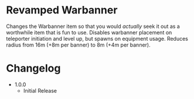 # Revamped Warbanner

Changes the Warbanner item so that you would _actually_ seek it out as a worthwhile item that is fun to use. Disables warbanner placement on teleporter initiation and level up, but spawns on equipment usage. Reduces radius from 16m (+8m per banner) to 8m (+4m per banner).

# Changelog
- 1.0.0
	- Initial Release